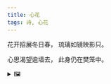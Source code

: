 ```yaml
---
title: 心花
tags: 诗, 心花
---
```


花开招展冬日春，
琉璃如镜映影只。

心思渴望逾墙去，
此身仍在樊笼中。

<details><summary>🖼️</summary>

![](writings/images/2015-10-17-17-54-xin-hua.JPG)

</details>
